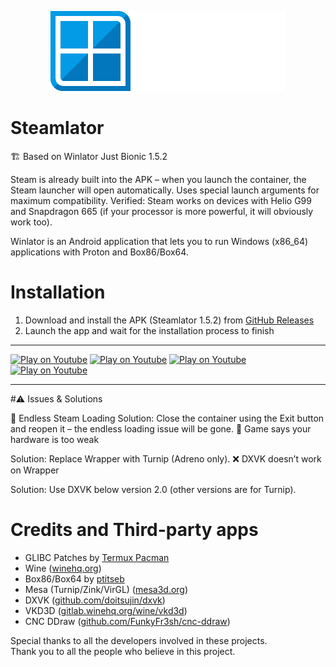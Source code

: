 <p align="center">
	<img src="logo.png" width="376" height="128" alt="Winlator Logo" />
</p>

# Steamlator

🏗 Based on Winlator Just Bionic 1.5.2

Steam is already built into the APK – when you launch the container, the Steam launcher will open automatically.
Uses special launch arguments for maximum compatibility.
Verified: Steam works on devices with Helio G99 and Snapdragon 665
(if your processor is more powerful, it will obviously work too).

Winlator is an Android application that lets you to run Windows (x86_64) applications with Proton and Box86/Box64.

# Installation

1. Download and install the APK (Steamlator 1.5.2) from [GitHub Releases](https://github.com/slaker222/steamlator/releases)
2. Launch the app and wait for the installation process to finish

----

[![Play on Youtube](https://img.youtube.com/vi/ETYDgKz4jBQ/3.jpg)](https://www.youtube.com/watch?v=ETYDgKz4jBQ)
[![Play on Youtube](https://img.youtube.com/vi/9E4wnKf2OsI/2.jpg)](https://www.youtube.com/watch?v=9E4wnKf2OsI)
[![Play on Youtube](https://img.youtube.com/vi/czEn4uT3Ja8/2.jpg)](https://www.youtube.com/watch?v=czEn4uT3Ja8)
[![Play on Youtube](https://img.youtube.com/vi/eD36nxfT_Z0/2.jpg)](https://www.youtube.com/watch?v=eD36nxfT_Z0)

----

#⚠️ Issues & Solutions

🔄 Endless Steam Loading
Solution:
Close the container using the Exit button and reopen it – the endless loading issue will be gone.
🛑 Game says your hardware is too weak

Solution:
Replace Wrapper with Turnip (Adreno only).
❌ DXVK doesn’t work on Wrapper

Solution:
Use DXVK below version 2.0 (other versions are for Turnip).


# Credits and Third-party apps
- GLIBC Patches by [Termux Pacman](https://github.com/termux-pacman/glibc-packages)
- Wine ([winehq.org](https://www.winehq.org/))
- Box86/Box64 by [ptitseb](https://github.com/ptitSeb)
- Mesa (Turnip/Zink/VirGL) ([mesa3d.org](https://www.mesa3d.org))
- DXVK ([github.com/doitsujin/dxvk](https://github.com/doitsujin/dxvk))
- VKD3D ([gitlab.winehq.org/wine/vkd3d](https://gitlab.winehq.org/wine/vkd3d))
- CNC DDraw ([github.com/FunkyFr3sh/cnc-ddraw](https://github.com/FunkyFr3sh/cnc-ddraw))

Special thanks to all the developers involved in these projects.<br>
Thank you to all the people who believe in this project.
